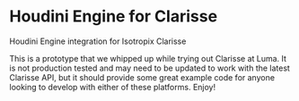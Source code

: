 # Houdini Engine for Clarisse
Houdini Engine integration for Isotropix Clarisse

This is a prototype that we whipped up while trying out Clarisse at Luma.  It is not production tested and may need to be updated to work with the latest Clarisse API, but it should provide some great example code for anyone looking to develop with either of these platforms.  Enjoy!


